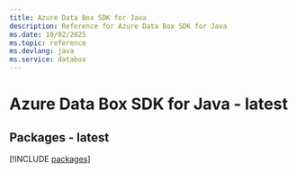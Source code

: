 ```yaml
---
title: Azure Data Box SDK for Java
description: Reference for Azure Data Box SDK for Java
ms.date: 10/02/2025
ms.topic: reference
ms.devlang: java
ms.service: databox
---
```

# Azure Data Box SDK for Java - latest
## Packages - latest
[!INCLUDE [packages](data-box-index.md)]